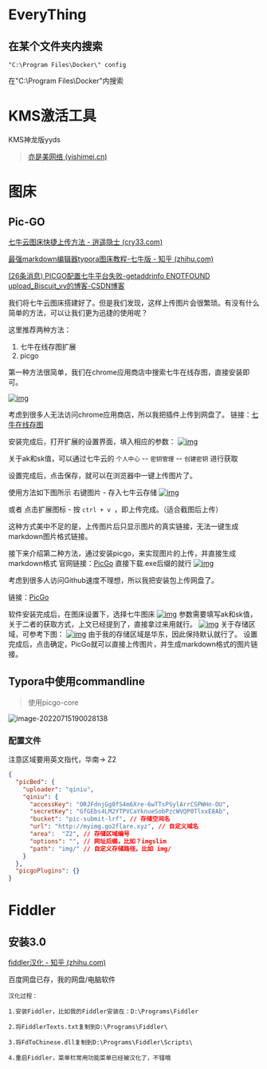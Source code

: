 # EveryThing

## 在某个文件夹内搜索

```
"C:\Program Files\Docker\" config
```

在"C:\Program Files\Docker\"内搜索

# KMS激活工具

KMS神龙版yyds

> [亦是美网络 (yishimei.cn)](http://www.yishimei.cn/network/1713.html)

### 

# 图床

## Pic-GO

[七牛云图床快捷上传方法 - 逍遥隐士 (cry33.com)](https://cry33.com/archives/350.html)

[最强markdown编辑器typora图床教程-七牛版 - 知乎 (zhihu.com)](https://zhuanlan.zhihu.com/p/137426939)

[(26条消息) PICGO配置七牛平台失败-getaddrinfo ENOTFOUND upload_Biscuit_vv的博客-CSDN博客](https://blog.csdn.net/Biscuit_vv/article/details/122934597)

我们将七牛云图床搭建好了。但是我们发现，这样上传图片会很繁琐。有没有什么简单的方法，可以让我们更为迅捷的使用呢？

这里推荐两种方法：

1. 七牛在线存图扩展
2. picgo

第一种方法很简单，我们在chrome应用商店中搜索七牛在线存图，直接安装即可。

[![img](https://imgur.cry33.com//20210414131320.png)](https://imgur.cry33.com//20210414131320.png)

考虑到很多人无法访问chrome应用商店，所以我把插件上传到网盘了。
链接：[七牛在线存图](https://wwa.lanzous.com/iXB5wo1atyd)

安装完成后，打开扩展的设置界面，填入相应的参数：
[![img](https://imgur.cry33.com//20210414145319.png)](https://imgur.cry33.com//20210414145319.png)

关于ak和sk值，可以通过七牛云的 `个人中心` -- `密钥管理` -- `创建密钥` 进行获取

设置完成后，点击保存，就可以在浏览器中一键上传图片了。

使用方法如下图所示
右键图片 - 存入七牛云存储
[![img](https://imgur.cry33.com/d9190cb304e6408fa22c992737d9747c.png)](https://imgur.cry33.com/d9190cb304e6408fa22c992737d9747c.png)



或者 点击扩展图标 - 按 `ctrl + v `，即上传完成。（适合截图后上传）

这种方式美中不足的是，上传图片后只显示图片的真实链接，无法一键生成markdown图片格式链接。

接下来介绍第二种方法，通过安装picgo，来实现图片的上传，并直接生成markdown格式
官网链接：[PicGo](https://github.com/Molunerfinn/picgo/releases)
直接下载.exe后缀的就行
[![img](https://imgur.cry33.com/187dc64cbfe68bc10bbf0fddda4ce8a4.png)](https://imgur.cry33.com/187dc64cbfe68bc10bbf0fddda4ce8a4.png)


考虑到很多人访问Github速度不理想，所以我把安装包上传网盘了。

链接：[PicGo](https://wwa.lanzous.com/iEo2Uo1gxsh)

软件安装完成后，在图床设置下，选择七牛图床
[![img](https://imgur.cry33.com/e2ba4f1694d1d2413ff8888111d52355.png)](https://imgur.cry33.com/e2ba4f1694d1d2413ff8888111d52355.png)
参数需要填写ak和sk值，关于二者的获取方式，上文已经提到了，直接拿过来用就行。
[![img](https://imgur.cry33.com/fa6b1131141e3463b3f28546f0f1722b.png)](https://imgur.cry33.com/fa6b1131141e3463b3f28546f0f1722b.png)
关于存储区域，可参考下图：
[![img](https://imgur.cry33.com/39a818a633cebae6028a3c6fea1786ed.png)](https://imgur.cry33.com/39a818a633cebae6028a3c6fea1786ed.png)
由于我的存储区域是华东，因此保持默认就行了。
设置完成后，点击确定，PicGo就可以直接上传图片，并生成markdown格式的图片链接。

## Typora中使用commandline

> 使用picgo-core

![image-20220715190028138](http://myimg.go2flare.xyz/img/image-20220715190028138.png)

### 配置文件

注意区域要用英文指代，华南-> Z2

```json
{
  "picBed": {
    "uploader": "qiniu",
    "qiniu": {
      "accessKey": "ORJFdnjGg0fS4m6Xre-6wTTsPSylArrCSPWHn-OU",
      "secretKey": "GfGEbs4LM2YTPVCaYknueSobPzcWVQP0TlxxE8Ab",
      "bucket": "pic-submit-lrf", // 存储空间名
      "url": "http://myimg.go2flare.xyz", // 自定义域名
      "area":  "Z2", // 存储区域编号
      "options": "", // 网址后缀，比如？imgslim
      "path": "img/" // 自定义存储路径，比如 img/
    }
  },
  "picgoPlugins": {}
}
```

# Fiddler

## 安装3.0

[fiddler汉化 - 知乎 (zhihu.com)](https://zhuanlan.zhihu.com/p/465463269)

百度网盘已存，我的网盘/电脑软件

```
汉化过程：

1.安装Fiddler，比如我的Fiddler安装在：D:\Programs\Fiddler

2.将FiddlerTexts.txt复制到D:\Programs\Fiddler\

3.将FdToChinese.dll复制到D:\Programs\Fiddler\Scripts\

4.重启Fiddler，菜单栏常用功能菜单已经被汉化了，不错哦
```

